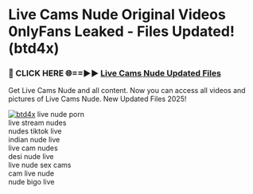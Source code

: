 # Live Cams Nude Original Videos 0nlyFans Leaked - Files Updated! (btd4x)

<h3>🔴 CLICK HERE 🌐==►► <a href="https://tinyurl.com/4mcuefdz" rel="nofollow">Live Cams Nude Updated Files</a></h3>

Get Live Cams Nude and all content. Now you can access all videos and pictures of Live Cams Nude. New Updated Files 2025!

[![btd4x](https://i.imgur.com/StAQSOY.gif)](https://tinyurl.com/4mcuefdz)
live nude porn<br>
live stream nudes<br>
nudes tiktok live<br>
indian nude live<br>
live cam nudes<br>
desi nude live<br>
live nude sex cams<br>
cam live nude<br>
nude bigo live
